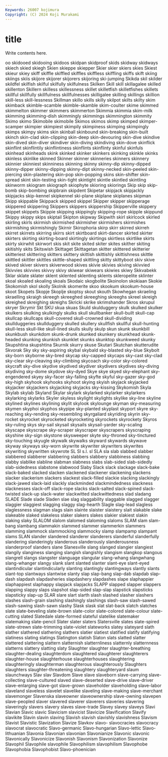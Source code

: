 ```yaml
---
Keywords: 26007 kojimura
Copyright: (C) 2024 Koji Murakami
---
```


# title

Write contents here.



oo skidooed skidooing skidoos skidpan skidproof
skids skidway skidways skiech skied skiegh Skien skieppe skiepper Skier
skier skiers skies Skiest skieur skiey skiff skiffle skiffled skiffles
skiffless skiffling skiffs skift skiing skiings skiis skijore skijorer skijorers
skijoring ski-jumping Skikda skil skilder skildfel skilfish skilful skilfully skilfulness
Skilken Skill skill skillagalee skilled skillenton Skillern skilless skillessness skillet
skilletfish skilletfishes skillets skillful skillfully skillfulness skillfulnesses skilligalee skilling skillings
skillion skill-less skill-lessness Skillman skillo skills skilly skilpot skilts skilty
skim skimback skimble-scamble skimble-skamble skim-coulter skime skimmed skimmelton skimmer skimmers
skimmerton Skimmia skimmia skim-milk skimming skimming-dish skimmingly skimmings skimmington skimmity
Skimo skimo Skimobile skimobile Skimos skimos skimp skimped skimper-scamper skimpier
skimpiest skimpily skimpiness skimping skimpingly skimps skimpy skims skin skinball
skinbound skin-breaking skin-built skinch skin-clad skin-clipping skin-deep skin-devouring skin-dive skindive
skin-dived skin-diver skindiver skin-diving skindiving skin-dove skinflick skinflint skinflintily skinflintiness
skinflints skinflinty skinful skinfuls skinhead skinheads skink skinked skinker skinkers
skinking skinkle skinks skinless skinlike skinned Skinner skinner skinneries skinners
skinnery skinnier skinniest skinniness skinning skinny skinny-dip skinny-dipped skinny-dipper skinny-dipping
skinny-dipt skinny-necked skin-peeled skin-piercing skin-plastering skin-pop skin-popping skins skin-shifter skin-spread
skint skin-testing skin-tight skintight skintle skintled skintling skinworm skiogram skiograph
skiophyte skioring skiorings Skip skip skip-bomb skip-bombing skipbrain skipdent Skipetar
skipjack skipjackly skipjacks skip-kennel skipkennel ski-plane skiplane skiplanes skipman Skipp
skippable Skippack skipped skippel Skipper skipper skipperage skippered skippering Skippers
skippers skippership Skipperville skippery skippet skippets Skippie skipping skippingly skipping-rope
skipple skippund Skippy skippy skips skiptail Skipton skipway Skipwith skirl
skirlcock skirled skirling skirls skirmish skirmished skirmisher skirmishers skirmishes skirmishing
skirmishingly Skirnir Skirophoria skirp skirr skirred skirreh skirret skirrets skirring
skirrs skirt skirtboard skirt-dancer skirted skirter skirters skirting skirting-board skirtingly
skirtings skirtless skirtlike skirts skirty skirwhit skirwort skis skit skite
skited skiter skites skither skiting skitishly skits Skitswish Skittaget Skittagetan
skitter skittered skitterier skitteriest skittering skitters skittery skittish skittishly skittishness
skittle skittled skittler skittles skittle-shaped skittling skitty skittyboot skiv skive
skived skiver skivers skiverwood skives skivie skivies skiving skivvied Skivvies
skivvies skivvy skivy skiwear skiwears skiwies skiwy Skkvabekk Sklar sklate
sklater sklent sklented sklenting sklents skleropelite sklinter skoal skoaled skoaling
skoals Skodaic skogbolite Skoinolon skokiaan Skokie Skokomish skol skolly Skolnik
skomerite skoo skookum skookum-house skoot Skopets Skopje Skoplje skoptsy skout
skouth Skowhegan skraeling skraelling skraigh skreegh skreeghed skreeghing skreeghs skreel
skreigh skreighed skreighing skreighs Skricki skrike skrimshander Skros skrupul skryer
Skrymir Skt SKU skua skuas Skuld skulduggery skulk skulked skulker
skulkers skulking skulkingly skulks skull skullbanker skull-built skull-cap skullcap skullcaps
skull-covered skull-crowned skull-dividing skullduggeries skullduggery skulled skullery skullfish skullful skull-hunting
skull-less skull-like skull-lined skulls skully skulp skun skunk skunkbill skunkbush
skunkdom skunk-drunk skunked skunkery skunkhead skunk-headed skunking skunkish skunklet skunks
skunktop skunkweed skunky Skupshtina skupshtina Skurnik skurry skuse Skutari Skutchan
skutterudite Skvorak Sky sky sky-aspiring skybal skybald sky-blasted sky-blue Skybolt
sky-born skyborne sky-bred skycap sky-capped skycaps sky-cast sky-clad sky-clear sky-cleaving
sky-climbing skycoach sky-color sky-colored skycraft sky-dive skydive skydived skydiver skydivers
skydives sky-diving skydiving sky-dome skydove sky-dyed Skye skye skyed sky-elephant
sky-engendered skyey sky-facer sky-falling skyfte skyful sky-gazer sky-god sky-high skyhook
skyhooks skyhoot skying skyish skyjack skyjacked skyjacker skyjackers skyjacking skyjacks
sky-kissing Skykomish Skyla Skylab skylab Skyland Skylar skylark skylarked skylarker
skylarkers skylarking skylarks Skyler skyless skylight skylights skylike sky-line skyline
skylined skylines skylining skylit skylook skylounge skyman sky-measuring skymen skyphoi
skyphos skypipe sky-planted skyplast skyport skyre sky-reaching sky-rending sky-resembling skyrgaliard
skyriding skyrin sky-rocket skyrocket skyrocketed skyrocketing skyrockets skyrockety Skyros sky-ruling
skys sky-sail skysail skysails skysail-yarder sky-scaling skyscape skyscrape sky-scraper skyscraper
skyscrapers skyscraping skyshine sky-sign skystone skysweeper skyte sky-throned sky-tinctured sky-touching
skyugle skywalk skywalks skyward skywards skywave skyway skyways sky-worn skywrite
skywriter skywriters skywrites skywriting skywritten skywrote SL Sl s.l. sl
SLA sla slab slabbed slabber slabbered slabberer slabbering slabbers slabbery
slabbiness slabbing slabby slablike slabline slabman slabness slabs slab-sided slab-sidedly
slab-sidedness slabstone slabwood Slaby Slack slack slackage slack-bake slack-baked slacked
slacken slackened slackener slackening slackens slacker slackerism slackers slackest slack-filled
slackie slacking slackingly slack-jawed slack-laid slackly slackminded slackmindedness slackness slacknesses
slack-off slack-rope slacks slack-salted slack-spined slack-twisted slack-up slack-water slackwitted slackwittedness
slad sladang SLADE Slade slade Sladen slae slag slaggability slaggable
slagged slagger slaggier slaggiest slagging slaggy slag-hearth Slagle slag-lead slagless
slaglessness slagman slags slain slainte slaister slaistery slait slakable slake
slakeable slaked slakeless slaker slakers slakes slakier slakiest slakin slaking
slaky SLALOM slalom slalomed slaloming slaloms SLAM slam slam-bang slambang
slammakin slammed slammer slammerkin slammers slamming slammock slammocking slammocky slamp
slampamp slampant slams SLAN slander slandered slanderer slanderers slanderful slanderfully
slandering slanderingly slanderous slanderously slanderousness slanderproof slanders slane Slanesville slang
slanged slangier slangiest slangily slanginess slanging slangish slangishly slangism slangkop
slangous slangrell slangs slangster slanguage slangular slang-whang slangwhang slang-whanger slangy
slank slant slanted slanter slant-eye slant-eyed slantindicular slantindicularly slanting slantingly
slantingways slantly slants slant-top slantways slantwise slanty slap slap-bang slap-dab
slapdab slap-dash slapdash slapdasheries slapdashery slapdashes slape slaphappier slaphappiest slaphappy
slapjack slapjacks SLAPP slapped slapper slappers slapping slappy slaps slapshot
slap-sided slap-slap slapstick slapsticks slapsticky slap-up SLAR slare slart slarth
slash slashed slasher slashers slashes slash-grain slashing slashingly slashings slash-saw
slash-sawed slash-sawing slash-sawn slashy Slask slask slat slat-back slatch slatches
slate slate-beveling slate-brown slate-color slate-colored slate-colour slate-cutting slated Slatedale slate-formed
slateful slatelike slatemaker slatemaking slate-pencil Slater slater slaters Slatersville slates
slate-spired slate-strewn slate-trimming slate-violet slateworks slatey slateyard slath slather slathered
slathering slathers slatier slatiest slatified slatify slatifying slatiness slating slatings
Slatington slatish Slaton slats slatted slatter slattered slattering slattern slatternish
slatternliness slatternly slatternness slatterns slattery slatting slaty Slaughter slaughter slaughter-breathing
slaughter-dealing slaughterdom slaughtered slaughterer slaughterers slaughter-house slaughterhouse slaughterhouses slaughtering slaughteringly
slaughterman slaughterous slaughterously Slaughters slaughters slaughter-threatening slaughtery slaughteryard slaum slaunchways
Slav slav Slavdom Slave slave slaveborn slave-carrying slave-collecting slave-cultured slaved
slave-deserted slave-drive slave-driver slave-enlarging slave-got slave-grown slaveholder slaveholding slave-labor slaveland
slaveless slavelet slavelike slaveling slave-making slave-merchant slavemonger Slavenska slaveowner slaveownership
slave-owning slavepen slave-peopled slaver slavered slaverer slaverers slaveries slavering slaveringly
slavers slavery slaves slave-trade Slavey slavey slaveys Slavi Slavian Slavic
slavic Slavicism slavicist Slavicize Slavification Slavify slavikite Slavin slavin slaving
Slavish slavish slavishly slavishness Slavism Slavist Slavistic Slavization Slavize Slavkov
slavo- slavocracies slavocracy slavocrat slavocratic Slavo-germanic Slavo-hungarian Slavo-lettic Slavo-lithuanian Slavonia
Slavonian slavonian Slavonianize Slavonic slavonic Slavonically Slavonicize Slavonish Slavonism Slavonization
Slavonize Slavophil Slavophile slavophile Slavophilism slavophilism Slavophobe Slavophobia Slavophobist Slavo-phoenician
